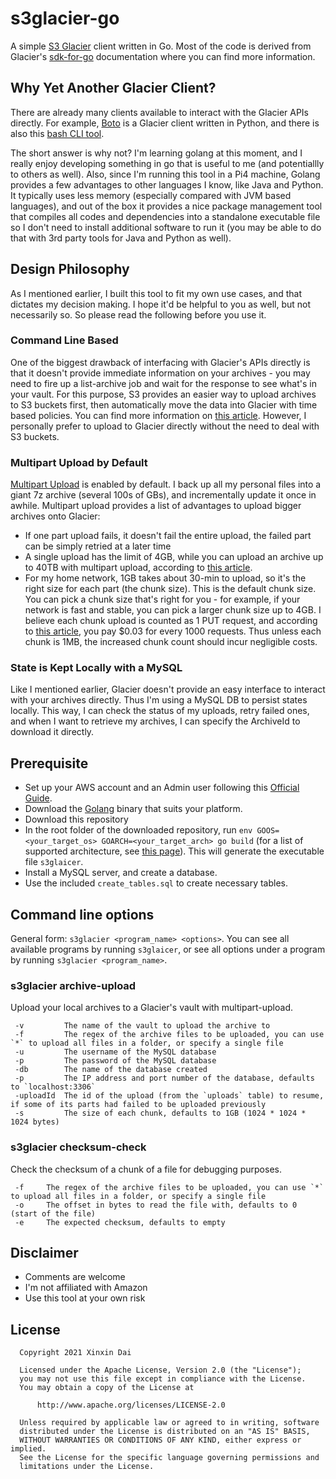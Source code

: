 # s3glacier-go
A simple [S3 Glacier](http://aws.amazon.com/glacier) client written in Go. Most of the code is derived from Glacier's [sdk-for-go](https://docs.aws.amazon.com/sdk-for-go/api/) documentation where you can find more information.

## Why Yet Another Glacier Client?
There are already many clients available to interact with the Glacier APIs directly. For example, [Boto](https://github.com/boto/boto3) is a Glacier client written in Python, and there is also this [bash CLI tool](https://github.com/carlossg/glacier-cli). 

The short answer is why not? I'm learning golang at this moment, and I really enjoy developing something in go that is useful to me (and potentiallly to others as well). Also, since I'm running this tool in a Pi4 machine, Golang provides a few advantages to other languages I know, like Java and Python. It typically uses less memory (especially compared with JVM based languages), and out of the box it provides a nice package management tool that compiles all codes and dependencies into a standalone executable file so I don't need to install additional software to run it (you may be able to do that with 3rd party tools for Java and Python as well).

## Design Philosophy
As I mentioned earlier, I built this tool to fit my own use cases, and that dictates my decision making. I hope it'd be helpful to you as well, but not necessarily so. So please read the following before you use it.

### Command Line Based
One of the biggest drawback of interfacing with Glacier's APIs directly is that it doesn't provide immediate information on your archives - you may need to fire up a list-archive job and wait for the response to see what's in your vault. For this purpose, S3 provides an easier way to upload archives to S3 buckets first, then automatically move the data into Glacier with time based policies. You can find more information on [this article](https://www.msp360.com/resources/blog/compare-amazon-glacier-direct-upload-and-glacier-upload-through-amazon-s3/). However, I personally prefer to upload to Glacier directly without the need to deal with S3 buckets.

### Multipart Upload by Default
[Multipart Upload](https://docs.aws.amazon.com/amazonglacier/latest/dev/uploading-archive-mpu.html) is enabled by default. I back up all my personal files into a giant 7z archive (several 100s of GBs), and incrementally update it once in awhile. Multipart upload provides a list of advantages to upload bigger archives onto Glacier:

* If one part upload fails, it doesn't fail the entire upload, the failed part can be simply retried at a later time
* A single upload has the limit of 4GB, while you can upload an archive up to 40TB with multipart upload, according to [this article](https://docs.aws.amazon.com/amazonglacier/latest/dev/uploading-an-archive.html).
* For my home network, 1GB takes about 30-min to upload, so it's the right size for each part (the chunk size). This is the default chunk size. You can pick a chunk size that's right for you - for example, if your network is fast and stable, you can pick a larger chunk size up to 4GB. I believe each chunk upload is counted as 1 PUT request, and according to [this article](https://aws.amazon.com/s3/pricing/), you pay $0.03 for every 1000 requests. Thus unless each chunk is 1MB, the increased chunk count should incur negligible costs.

### State is Kept Locally with a MySQL
Like I mentioned earlier, Glacier doesn't provide an easy interface to interact with your archives directly. Thus I'm using a MySQL DB to persist states locally. This way, I can check the status of my uploads, retry failed ones, and when I want to retrieve my archives, I can specify the ArchiveId to download it directly.

## Prerequisite
* Set up your AWS account and an Admin user following this [Official Guide](https://docs.aws.amazon.com/amazonglacier/latest/dev/getting-started-before-you-begin.html#setup).
* Download the [Golang](https://golang.org/) binary that suits your platform.
* Download this repository
* In the root folder of the downloaded repository, run `env GOOS=<your_target_os> GOARCH=<your_target_arch> go build` (for a list of supported architecture, see [this page](https://gist.github.com/asukakenji/f15ba7e588ac42795f421b48b8aede63)). This will generate the executable file `s3glaicer`.
* Install a MySQL server, and create a database.
* Use the included `create_tables.sql` to create necessary tables.

## Command line options
General form: `s3glacier <program_name> <options>`. You can see all available programs by running `s3glaicer`, or see all options under a program by running `s3glacier <program_name>`.

### s3glacier archive-upload
Upload your local archives to a Glacier's vault with multipart-upload.
```
 -v         The name of the vault to upload the archive to
 -f         The regex of the archive files to be uploaded, you can use `*` to upload all files in a folder, or specify a single file
 -u         The username of the MySQL database
 -p         The password of the MySQL database
 -db        The name of the database created
 -p         The IP address and port number of the database, defaults to `localhost:3306`
 -uploadId  The id of the upload (from the `uploads` table) to resume, if some of its parts had failed to be uploaded previously
 -s         The size of each chunk, defaults to 1GB (1024 * 1024 * 1024 bytes)
```

### s3glacier checksum-check
Check the checksum of a chunk of a file for debugging purposes.
```
 -f     The regex of the archive files to be uploaded, you can use `*` to upload all files in a folder, or specify a single file
 -o     The offset in bytes to read the file with, defaults to 0 (start of the file)
 -e     The expected checksum, defaults to empty
```

## Disclaimer
* Comments are welcome
* I'm not affiliated with Amazon
* Use this tool at your own risk

## License
```
  Copyright 2021 Xinxin Dai

  Licensed under the Apache License, Version 2.0 (the "License");
  you may not use this file except in compliance with the License.
  You may obtain a copy of the License at

      http://www.apache.org/licenses/LICENSE-2.0

  Unless required by applicable law or agreed to in writing, software
  distributed under the License is distributed on an "AS IS" BASIS,
  WITHOUT WARRANTIES OR CONDITIONS OF ANY KIND, either express or implied.
  See the License for the specific language governing permissions and
  limitations under the License.
```